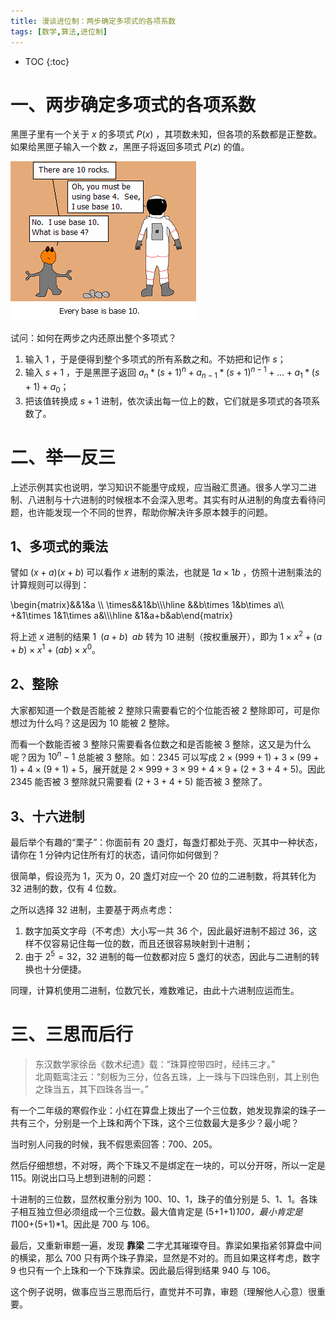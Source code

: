 ```yaml
---
title: 漫谈进位制：两步确定多项式的各项系数
tags: [数学,算法,进位制]
---
```


* TOC
{:toc}

# 一、两步确定多项式的各项系数

黑匣子里有一个关于 $x$ 的多项式 $P(x)$ ，其项数未知，但各项的系数都是正整数。如果给黑匣子输入一个数 $z$，黑匣子将返回多项式 $P(z)$ 的值。  

![every errbase is 10](/img/base10.gif)
 
试问：如何在两步之内还原出整个多项式？

1. 输入 $1$ ，于是便得到整个多项式的所有系数之和。不妨把和记作 $s$；
2. 输入 $s + 1$ ，于是黑匣子返回 $a_n * (s + 1)^n + a_{n-1} * (s + 1)^{n-1} + … + a_1 * (s + 1) + a_0$；
3. 把该值转换成 $s + 1$ 进制，依次读出每一位上的数，它们就是多项式的各项系数了。

# 二、举一反三

上述示例其实也说明，学习知识不能墨守成规，应当融汇贯通。很多人学习二进制、八进制与十六进制的时候根本不会深入思考。其实有时从进制的角度去看待问题，也许能发现一个不同的世界，帮助你解决许多原本棘手的问题。

## 1、多项式的乘法

譬如 $(x+a)(x+b)$ 可以看作 $x$ 进制的乘法，也就是 $1a \times 1b$ ，仿照十进制乘法的计算规则可以得到：
  
<p>
\begin{matrix}&&1&a \\
\times&&1&b\\\hline
&&b\times 1&b\times a\\
+&1\times 1&1\times a&\\\hline
&1&a+b&ab\end{matrix}
</p> 
 
将上述 $x$ 进制的结果 $1\,\,\,(a+b)\,\,\,ab$ 转为 10 进制（按权重展开），即为 $1\times x^2+(a+b)\times x^1+(ab)\times x^0$。

## 2、整除

大家都知道一个数是否能被 2 整除只需要看它的个位能否被 2 整除即可，可是你想过为什么吗？这是因为 10 能被 2 整除。

而看一个数能否被 3 整除只需要看各位数之和是否能被 3 整除，这又是为什么呢？因为 $10^n-1$ 总能被 3 整除。如：2345 可以写成 $2 \times  (999+1) + 3 \times  (99+1) + 4 \times  (9+1) + 5$，展开就是 $2 \times  999+3 \times  99+4 \times  9 + (2+3+4+5)$。因此 2345 能否被 3 整除就只需要看 $(2+3+4+5)$ 能否被 3 整除了。

## 3、十六进制

最后举个有趣的“栗子”：你面前有 20 盏灯，每盏灯都处于亮、灭其中一种状态，请你在 1 分钟内记住所有灯的状态，请问你如何做到？  

很简单，假设亮为 1，灭为 0，20 盏灯对应一个 20 位的二进制数，将其转化为 32 进制的数，仅有 4 位数。

之所以选择 32 进制，主要基于两点考虑：

1. 数字加英文字母（不考虑）大小写一共 36 个，因此最好进制不超过 36，这样不仅容易记住每一位的数，而且还很容易映射到十进制；
2. 由于 $2^5=32$，32 进制的每一位数都对应 5 盏灯的状态，因此与二进制的转换也十分便捷。

同理，计算机使用二进制，位数冗长，难数难记，由此十六进制应运而生。

# 三、三思而后行

> 东汉数学家徐岳《数术纪遗》载：“珠算控带四时，经纬三才。”  
> 北周甄鸾注云：“刻板为三分，位各五珠，上一珠与下四珠色别，其上别色之珠当五，其下四珠各当一。”

有一个二年级的寒假作业：小红在算盘上拨出了一个三位数，她发现靠梁的珠子一共有三个，分别是一个上珠和两个下珠，这个三位数最大是多少？最小呢？

当时别人问我的时候，我不假思索回答：700、205。

然后仔细想想，不对呀，两个下珠又不是绑定在一块的，可以分开呀，所以一定是 115。刚说出口马上想到进制的问题：

十进制的三位数，显然权重分别为 100、10、1，珠子的值分别是 5、1、1。各珠子相互独立但必须组成一个三位数。最大值肯定是 (5+1+1)*100，最小肯定是 1*100+(5+1)*1。因此是 700 与 106。

最后，又重新审题一遍，发现 __靠梁__ 二字尤其璀璨夺目。靠梁如果指紧邻算盘中间的横梁，那么 700 只有两个珠子靠梁，显然是不对的。而且如果这样考虑，数字 9 也只有一个上珠和一个下珠靠梁。因此最后得到结果 940 与 106。

这个例子说明，做事应当三思而后行，直觉并不可靠，审题（理解他人心意）很重要。
